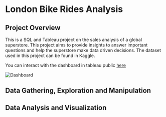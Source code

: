 # London Bike Rides Analysis
## Project Overview
This is a SQL and Tableau project on the sales analysis of a global superstore. This project aims to provide insights to answer important questions and help the superstore make data driven decisions.
The dataset used in this project can be found in Kaggle.

You can interact with the dashboard in tableau public [here](https://public.tableau.com/views/LondonBikeRidesDashboard-1/Dashboard1?:language=en-GB&publish=yes&:display_count=n&:origin=viz_share_link)

![Dashboard](https://github.com/PhilipSada/london-bike-rides-analysis/assets/55988995/38c6580b-4635-40a1-a73e-721251bc9b33)


## Data Gathering, Exploration and Manipulation
## Data Analysis and Visualization
